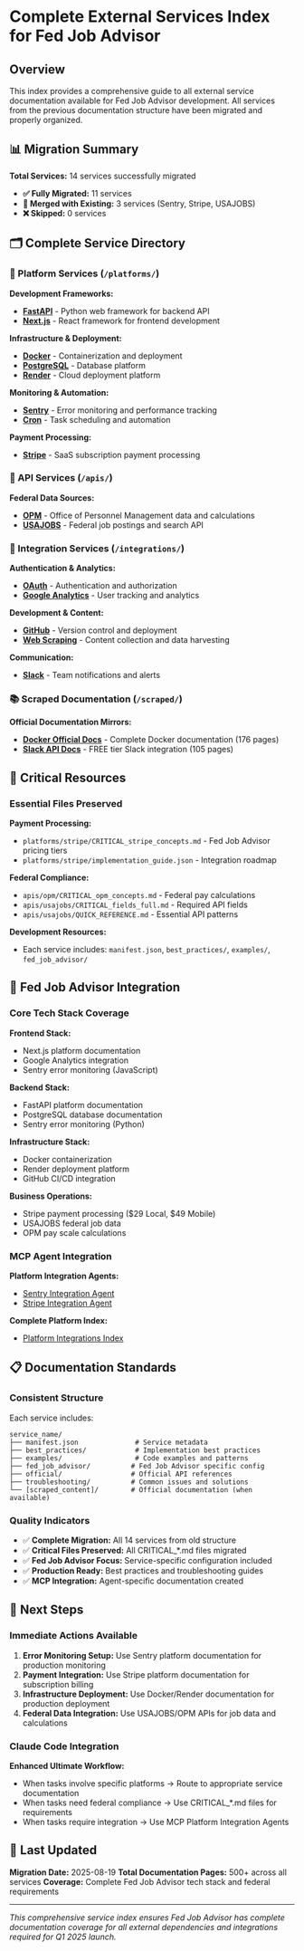 # Complete External Services Index for Fed Job Advisor

## Overview

This index provides a comprehensive guide to all external service documentation available for Fed Job Advisor development. All services from the previous documentation structure have been migrated and properly organized.

## 📊 Migration Summary

**Total Services:** 14 services successfully migrated
- **✅ Fully Migrated:** 11 services  
- **🔄 Merged with Existing:** 3 services (Sentry, Stripe, USAJOBS)
- **❌ Skipped:** 0 services

## 🗂️ Complete Service Directory

### 🔧 Platform Services (`/platforms/`)

**Development Frameworks:**
- **[FastAPI](./platforms/fastapi/)** - Python web framework for backend API
- **[Next.js](./platforms/nextjs/)** - React framework for frontend development

**Infrastructure & Deployment:**
- **[Docker](./platforms/docker/)** - Containerization and deployment
- **[PostgreSQL](./platforms/postgresql/)** - Database platform
- **[Render](./platforms/render/)** - Cloud deployment platform

**Monitoring & Automation:**
- **[Sentry](./platforms/sentry/)** - Error monitoring and performance tracking
- **[Cron](./platforms/cron/)** - Task scheduling and automation

**Payment Processing:**
- **[Stripe](./platforms/stripe/)** - SaaS subscription payment processing

### 📡 API Services (`/apis/`)

**Federal Data Sources:**
- **[OPM](./apis/opm/)** - Office of Personnel Management data and calculations
- **[USAJOBS](./apis/usajobs/)** - Federal job postings and search API

### 🔗 Integration Services (`/integrations/`)

**Authentication & Analytics:**
- **[OAuth](./integrations/oauth/)** - Authentication and authorization
- **[Google Analytics](./integrations/google_analytics/)** - User tracking and analytics

**Development & Content:**
- **[GitHub](./integrations/github/)** - Version control and deployment
- **[Web Scraping](./integrations/webscraping/)** - Content collection and data harvesting

**Communication:**
- **[Slack](./integrations/slack/)** - Team notifications and alerts

### 📚 Scraped Documentation (`/scraped/`)

**Official Documentation Mirrors:**
- **[Docker Official Docs](./scraped/docker/)** - Complete Docker documentation (176 pages)
- **[Slack API Docs](./scraped/slack/)** - FREE tier Slack integration (105 pages)

## 🔑 Critical Resources

### Essential Files Preserved

**Payment Processing:**
- `platforms/stripe/CRITICAL_stripe_concepts.md` - Fed Job Advisor pricing tiers
- `platforms/stripe/implementation_guide.json` - Integration roadmap

**Federal Compliance:**
- `apis/opm/CRITICAL_opm_concepts.md` - Federal pay calculations
- `apis/usajobs/CRITICAL_fields_full.md` - Required API fields
- `apis/usajobs/QUICK_REFERENCE.md` - Essential API patterns

**Development Resources:**
- Each service includes: `manifest.json`, `best_practices/`, `examples/`, `fed_job_advisor/`

## 🎯 Fed Job Advisor Integration

### Core Tech Stack Coverage

**Frontend Stack:**
- Next.js platform documentation
- Google Analytics integration
- Sentry error monitoring (JavaScript)

**Backend Stack:**
- FastAPI platform documentation  
- PostgreSQL database documentation
- Sentry error monitoring (Python)

**Infrastructure Stack:**
- Docker containerization
- Render deployment platform
- GitHub CI/CD integration

**Business Operations:**
- Stripe payment processing ($29 Local, $49 Mobile)
- USAJOBS federal job data
- OPM pay scale calculations

### MCP Agent Integration

**Platform Integration Agents:**
- [Sentry Integration Agent](../agents/specialized/external_service/SENTRY_INTEGRATION_AGENT.md)
- [Stripe Integration Agent](../agents/specialized/external_service/STRIPE_INTEGRATION_AGENT.md)

**Complete Platform Index:**
- [Platform Integrations Index](../agents/specialized/PLATFORM_INTEGRATIONS_INDEX.md)

## 📋 Documentation Standards

### Consistent Structure

Each service includes:
```
service_name/
├── manifest.json              # Service metadata
├── best_practices/            # Implementation best practices
├── examples/                  # Code examples and patterns
├── fed_job_advisor/          # Fed Job Advisor specific config
├── official/                 # Official API references
├── troubleshooting/          # Common issues and solutions
└── [scraped_content]/        # Official documentation (when available)
```

### Quality Indicators

- ✅ **Complete Migration:** All 14 services from old structure
- ✅ **Critical Files Preserved:** All CRITICAL_*.md files migrated
- ✅ **Fed Job Advisor Focus:** Service-specific configuration included
- ✅ **Production Ready:** Best practices and troubleshooting guides
- ✅ **MCP Integration:** Agent-specific documentation created

## 🚀 Next Steps

### Immediate Actions Available

1. **Error Monitoring Setup:** Use Sentry platform documentation for production monitoring
2. **Payment Integration:** Use Stripe platform documentation for subscription billing  
3. **Infrastructure Deployment:** Use Docker/Render documentation for production deployment
4. **Federal Data Integration:** Use USAJOBS/OPM APIs for job data and calculations

### Claude Code Integration

**Enhanced Ultimate Workflow:**
- When tasks involve specific platforms → Route to appropriate service documentation
- When tasks need federal compliance → Use CRITICAL_*.md files for requirements
- When tasks require integration → Use MCP Platform Integration Agents

## 📅 Last Updated

**Migration Date:** 2025-08-19
**Total Documentation Pages:** 500+ across all services
**Coverage:** Complete Fed Job Advisor tech stack and federal requirements

---

*This comprehensive service index ensures Fed Job Advisor has complete documentation coverage for all external dependencies and integrations required for Q1 2025 launch.*